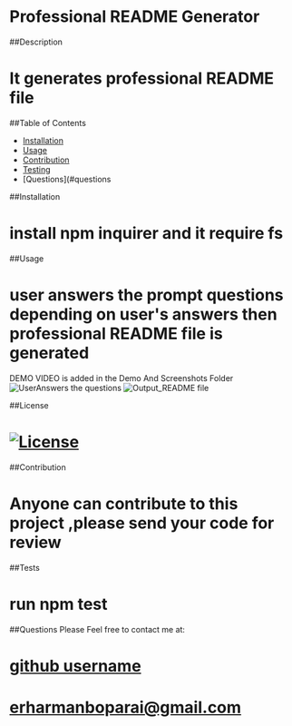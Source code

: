 # Professional README Generator 

##Description
  # It generates professional README file
  ##Table of Contents 
  - [Installation](#installation)
  - [Usage](#usage)
  - [Contribution](#Contribution)
  - [Testing](#testing)
  - [Questions](#questions

  ##Installation
  # install npm inquirer and it require fs
  
  ##Usage
  # user answers the prompt questions depending on user's answers then professional README file is generated
  
  DEMO VIDEO is added in the Demo And Screenshots Folder
  ![UserAnswers the questions](https://user-images.githubusercontent.com/112586779/194686434-9244c854-1e58-441f-9603-7ca78bd21477.png)
  ![Output_README file](https://user-images.githubusercontent.com/112586779/194686438-2b5ab4ed-2d80-4d61-9886-e622e9885fb7.png)
  
  ##License
  # [![License](https://img.shields.io/badge/License-Apache_2.0-blue.svg)](https://opensource.org/licenses/Apache-2.0)
  
  ##Contribution
  # Anyone can contribute to this project ,please send your code for review
  
  ##Tests
  # run npm test 
  
  ##Questions 
  Please Feel free to contact me at:
 # [github username](https://github.com/HarmanBoparai)
 # erharmanboparai@gmail.com

